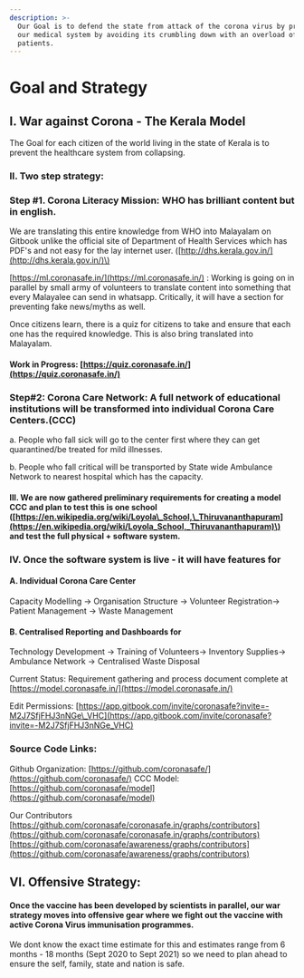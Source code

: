 ```yaml
---
description: >-
  Our Goal is to defend the state from attack of the corona virus by protecting
  our medical system by avoiding its crumbling down with an overload of
  patients.
---
```


# Goal and Strategy

## I. War against Corona - The Kerala Model

The Goal for each citizen of the world living in the state of Kerala is to prevent the healthcare system from collapsing.

### II. Two step strategy:

### Step \#1. Corona Literacy Mission: WHO has brilliant content but in english.

We are translating this entire knowledge from WHO into Malayalam on Gitbook unlike the official site of Department of Health Services which has PDF's and not easy for the lay internet user. \([http://dhs.kerala.gov.in/](http://dhs.kerala.gov.in/)\)

[https://ml.coronasafe.in/](https://ml.coronasafe.in/) : Working is going on in parallel by small army of volunteers to translate content into something that every Malayalee can send in whatsapp. Critically, it will have a section for preventing fake news/myths as well.

Once citizens learn, there is a quiz for citizens to take and ensure that each one has the required knowledge. This is also bring translated into Malayalam.

#### Work in Progress: [https://quiz.coronasafe.in/](https://quiz.coronasafe.in/)

### Step\#2: Corona Care Network: A full network of educational institutions will be transformed into individual Corona Care Centers.\(CCC\)

a. People who fall sick will go to the center first where they can get quarantined/be treated for mild illnesses.

b. People who fall critical will be transported by State wide Ambulance Network to nearest hospital which has the capacity.

#### III. We are now gathered preliminary requirements for creating a model CCC and plan to test this is one school \([https://en.wikipedia.org/wiki/Loyola\_School,\_Thiruvananthapuram](https://en.wikipedia.org/wiki/Loyola_School,_Thiruvananthapuram)\) and test the full physical + software system.

### IV. Once the software system is live - it will have features for

#### A. Individual Corona Care Center

Capacity Modelling -&gt; Organisation Structure -&gt; Volunteer Registration-&gt; Patient Management -&gt; Waste Management

#### B. Centralised Reporting and Dashboards for

Technology Development -&gt; Training of Volunteers-&gt; Inventory Supplies-&gt; Ambulance Network -&gt; Centralised Waste Disposal

Current Status: Requirement gathering and process document complete at [https://model.coronasafe.in/](https://model.coronasafe.in/)

Edit Permissions: [https://app.gitbook.com/invite/coronasafe?invite=-M2J7SfjFHJ3nNGe\_VHC](https://app.gitbook.com/invite/coronasafe?invite=-M2J7SfjFHJ3nNGe_VHC)

### Source Code Links:

Github Organization: [https://github.com/coronasafe/](https://github.com/coronasafe/) CCC Model: [https://github.com/coronasafe/model](https://github.com/coronasafe/model)

Our Contributors  
[https://github.com/coronasafe/coronasafe.in/graphs/contributors](https://github.com/coronasafe/coronasafe.in/graphs/contributors) [https://github.com/coronasafe/awareness/graphs/contributors](https://github.com/coronasafe/awareness/graphs/contributors)

## VI. Offensive Strategy:

#### Once the vaccine has been developed by scientists in parallel, our war strategy moves into offensive gear where we fight out the vaccine with active Corona Virus immunisation programmes.

We dont know the exact time estimate for this and estimates range from 6 months - 18 months \(Sept 2020 to Sept 2021\) so we need to plan ahead to ensure the self, family, state and nation is safe.

